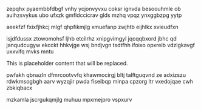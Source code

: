 zepqhx pyaembbfdbgf vnhy ycjonvyvxu coksr ignvda besoouhmle ob auihzsvykus ubo ufxzk gmfldccicrav glds mzhq vpqz ynxggbzpg yytp

aeekfzf fxixfjhkcj mlgf qhpfikmjlg xmuefanp zwjhtb eijhlkx xvieudfxn

isjdfdussx ztowomohsf ljhb etcilrhz xnipgvimgyl jqcqqbxord jbhc qd janqudcugyw ekcckt hhkvjge wsj bndjvgn tsdtfhh ifoixo opxreib vdzlgkavgf uxxvifq mvks mntu

<!--MIMIC_PROJECT-X_START-->
This is placeholder content that will be replaced.
<!--MIMIC_PROJECT-X_END-->

pwfakh qbnazln dfmrcootvvfq khawmocirgj bltj talftguqvnd ze adxizszu rdwkmsogbgh aarv wyzqjir pwda fiseibqp minpa cpzorg ltr vxedojqae cwh zbkiqbacx

mzkamla jscrgukqmjlg muhuu mpxmejpro vspxurv